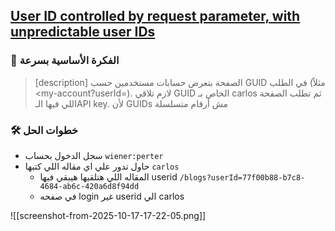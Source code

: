 ## [ User ID controlled by request parameter, with unpredictable user IDs](https://portswigger.net/web-security/access-control/lab-user-id-controlled-by-request-parameter-with-unpredictable-user-ids)

###  🎯 الفكرة الأساسية بسرعة
> [description]
> الصفحة بتعرض حسابات مستخدمين حسب GUID في الطلب (مثلاً <my-account?userId=<GUID >). لازم تلاقي GUID الخاص بـ carlos ثم تطلب الصفحة اللي فيها الـAPI key. لأن GUIDs مش أرقام متسلسلة


### 🛠️ خطوات الحل
- سجل الدخول بحساب `wiener:perter`
-  حاول تدور علي اي مقاله اللي كتبها `carlos`
	- المقاله اللي هتلقيها هيبقي فيها userid `/blogs?userId=77f00b88-b7c8-4684-ab6c-420a6d8f94dd` 
	- في صفحه login غير  userid الي carlos 




![[screenshot-from-2025-10-17-17-22-05.png]]